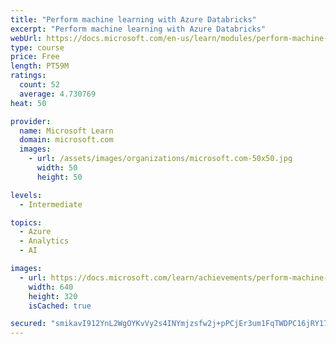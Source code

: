 ```yaml
---
title: "Perform machine learning with Azure Databricks"
excerpt: "Perform machine learning with Azure Databricks"
webUrl: https://docs.microsoft.com/en-us/learn/modules/perform-machine-learning-with-azure-databricks/
type: course
price: Free
length: PT59M
ratings:
  count: 52
  average: 4.730769
heat: 50

provider:
  name: Microsoft Learn
  domain: microsoft.com
  images:
    - url: /assets/images/organizations/microsoft.com-50x50.jpg
      width: 50
      height: 50

levels:
  - Intermediate

topics:
  - Azure
  - Analytics
  - AI

images:
  - url: https://docs.microsoft.com/learn/achievements/perform-machine-learning-with-azure-databricks-social.png
    width: 640
    height: 320
    isCached: true

secured: "smikavI912YnL2WgOYKvVy2s4INYmjzsfw2j+pPCjEr3um1FqTWDPC16jRY17jkzM50Np68bsJ8fqRMBD/oTCSKdAWC14T16aJg2xv4sTv2oZC24tprrkS7in++ttDlxqM7/2o2afPyWJmqsBSkC3PjBSI/wmA3W1H9Z2U5g/FJDROOz1GDDclOWeUy5fL61U1yNYqMiVYZESYZTndeKrFEhPZUFujkbBrhdwgW6gI2sxmYstGpVLqaKhtzBo6mKMgGc6yeX0lD5V1c6f7HfqWtAsxvX3pGxiaJoO9rsUaWiSZGA3ytTunHHCC7HfCXQq9J2Fck7jqSViDEiWzHGior1AMyA76zsxxMuwDol+a5E2ALra2M1mMTnn3DCQQzbj/9T48xox+G8vh2WhYYme63/dG3qBfZRViYJR3EgHVY=;ofCi15ZO5892bsdgzAjkmA=="
---
```


